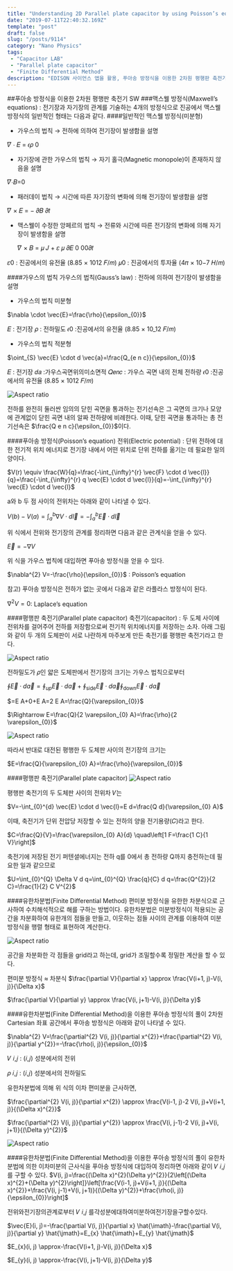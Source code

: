 ```yaml
---
title: "Understanding 2D Parallel plate capacitor by using Poisson’s equation/푸아송 방정식을 이용한 2차원 평행판 축전기의 이해"
date: "2019-07-11T22:40:32.169Z"
template: "post"
draft: false
slug: "/posts/9114"
category: "Nano Physics"
tags: 
 - "Capacitor LAB"
 - "Parallel plate capacitor"
 - "Finite Differential Method"
description: "EDISON 사이언스 앱을 활용, 푸아송 방정식을 이용한 2차원 평행판 축전기의 이해"
---
```


##푸아송 방정식을 이용한 2차원 평행판 축전기 SW
###맥스웰 방정식(Maxwell’s equations) : 전기장과 자기장의 관계를 기술하는 4개의 방정식으로 진공에서 맥스웰 방정식의 일반적인 형태는 다음과 같다.
####일반적인 맥스웰 방정식(미분형)
 
- 가우스의 법칙
→ 전하에 의하여 전기장이 발생함을 설명

 𝛻 ∙ 𝐸 = 𝜖𝜌 0

- 자기장에 관한 가우스의 법칙
→ 자기 홀극(Magnetic monopole)이 존재하지 않음을 설명

 𝛻∙𝐵=0

- 패러데이 법칙
→ 시간에 따른 자기장의 변화에 의해 전기장이 발생함을 설명

 𝛻 × 𝐸 = − 𝜕𝐵 𝜕𝑡

- 맥스웰이 수정한 앙페르의 법칙
→ 전류와 시간에 따른 전기장의 변화에 의해 자기장이 발생함을 설명
 
  𝛻 × 𝐵 = 𝜇 𝐽 + 𝜀 𝜇 𝜕𝐸 0 00𝜕𝑡
  

𝜀0 : 진공에서의 유전율 (8.85 × 1012 𝐹/𝑚) 
𝜇0 : 진공에서의 투자율 (4𝜋 × 10−7 𝐻/𝑚)

####가우스의 법칙
가우스의 법칙(Gauss’s law) : 전하에 의하여 전기장이 발생함을 설명

- 가우스의 법칙 미분형

$\nabla \cdot \vec{E}=\frac{\rho}{\epsilon_{0}}$

𝐸 : 전기장
𝜌 : 전하밀도
𝜖0 :진공에서의 유전율 (8.85 × 10_12 𝐹/𝑚)



- 가우스의 법칙 적분형

$\oint_{S} \vec{E} \cdot d \vec{a}=\frac{Q_{e n c}}{\epsilon_{0}}$

𝐸 : 전기장
𝑑𝑎 :가우스곡면위의미소면적
𝑄𝑒𝑛𝑐 : 가우스 곡면 내의 전체 전하량
𝜖0 :진공에서의 유전율 (8.85 × 1012 𝐹/𝑚)


![Aspect ratio](/media/POST/9114/0.jpg)

전하를 완전히 둘러싼 임의의 닫힌 곡면을 통과하는 전기선속은 그 곡면의 크기나 모양에 관계없이 닫힌 곡면 내의 알짜 전하량에 비례한다.
이때, 닫힌 곡면을 통과하는 총 전기선속은 $\frac{Q e n c}{\epsilon_{0}}$이다.


####푸아송 방정식(Poisson’s equation)
전위(Electric potential) : 단위 전하에 대한 전기적 위치 에너지로 전기장 내에서 어떤 위치로 단위 전하를 옮기는 데 필요한 일의 양이다.

$V(r) \equiv \frac{W}{q}=\frac{-\int_{\infty}^{r} \vec{F} \cdot d \vec{l}}{q}=\frac{-\int_{\infty}^{r} q \vec{E} \cdot d \vec{l}}{q}=-\int_{\infty}^{r} \vec{E} \cdot d \vec{l}$


a와 b 두 점 사이의 전위차는 아래와 같이 나타낼 수 있다.

$V(b)-V(a)=\int_{a}^{b} \nabla V \cdot d \vec{l}=-\int_{a}^{b} \vec{E} \cdot d \vec{l}$


위 식에서 전위와 전기장의 관계를 정리하면 다음과 같은 관계식을 얻을 수 있다.

$\vec{E}=-\nabla V$



위 식을 가우스 법칙에 대입하면 푸아송 방정식을 얻을 수 있다.



$\nabla^{2} V=-\frac{\rho}{\epsilon_{0}}$
: Poisson’s equation


참고) 푸아송 방정식은 전하가 없는 곳에서 다음과 같은 라플라스 방정식이 된다. 



$\nabla^{2} V=0$: Laplace’s equation





####평행판 축전기(Parallel plate capacitor)
축전기(capacitor) : 두 도체 사이에 전위차를 걸어주어 전하를 저장함으로써 전기적 위치에너지를 저장하는 소자. 아래 그림와 같이 두 개의 도체판이 서로 나란하게 마주보게 만든 축전기를 평행판 축전기라고 한다.

![Aspect ratio](/media/POST/9114/1.jpg)




전하밀도가 𝜌인 얇은 도체판에서 전기장의 크기는 가우스 법칙으로부터

$\oint \vec{E} \cdot d \vec{a}=\oint_{u p} \vec{E} \cdot d \vec{a}+\oint_{\text {side}} \vec{E} \cdot d \vec{a} \oint_{\text {down}} \vec{E} \cdot d \vec{a}$

$=E A+0+E A=2 E A=\frac{Q}{\varepsilon_{0}}$

$\Rightarrow E=\frac{Q}{2 \varepsilon_{0} A}=\frac{\rho}{2 \varepsilon_{0}}$

![Aspect ratio](/media/POST/9114/2.jpg)



따라서 반대로 대전된 평행한 두 도체판 사이의 전기장의 크기는

$E=\frac{Q}{\varepsilon_{0} A}=\frac{\rho}{\varepsilon_{0}}$




####평행판 축전기(Parallel plate capacitor)
![Aspect ratio](/media/POST/9114/3.jpg)


평행판 축전기의 두 도체판 사이의 전위차 𝑉는


$V=-\int_{0}^{d} \vec{E} \cdot d \vec{l}=E d=\frac{Q d}{\varepsilon_{0} A}$


 이때, 축전기가 단위 전압당 저장할 수 있는 전하의 양을 전기용량(𝐶)라고 한다. 
 
$C=\frac{Q}{V}=\frac{\varepsilon_{0} A}{d} \quad\left[1 F=\frac{1 C}{1 V}\right]$


축전기에 저장된 전기 퍼텐셜에너지는 전하 q를 0에서 총 전하량 Q까지 충전하는데 필요한 일과 같으므로

$U=\int_{0}^{Q} \Delta V d q=\int_{0}^{Q} \frac{q}{C} d q=\frac{Q^{2}}{2 C}=\frac{1}{2} C V^{2}$


####유한차분법(Finite Differential Method)
편미분 방정식을 유한한 차분식으로 근사하여 수치해석적으로 해를 구하는 방법이다.
유한차분법은 미분방정식이 적용되는 공간을 차분화하여 유한개의 점들을 만들고, 이웃하는 점들 사이의 관계를 이용하여 미분방정식을 행렬 형태로 표현하여 계산한다.

![Aspect ratio](/media/POST/9114/4.jpg)


공간을 차분화한 각 점들을 grid라고 하는데, grid가 조밀할수록 정밀한 계산을 할 수 있다.



편미분 방정식 ≈ 차분식 
$\frac{\partial V}{\partial x} \approx \frac{V(i+1, j)-V(i, j)}{\Delta x}$

$\frac{\partial V}{\partial y} \approx \frac{V(i, j+1)-V(i, j)}{\Delta y}$



####유한차분법(Finite Differential Method)을 이용한 푸아송 방정식의 풀이
2차원 Cartesian 좌표 공간에서 푸아송 방정식은 아래와 같이 나타낼 수 있다.


$\nabla^{2} V=\frac{\partial^{2} V(i, j)}{\partial x^{2}}+\frac{\partial^{2} V(i, j)}{\partial y^{2}}=-\frac{\rho(i, j)}{\epsilon_{0}}$


𝑉 𝑖,𝑗 : (𝑖,𝑗) 성분에서의 전위

𝜌 𝑖,𝑗 : (𝑖,𝑗) 성분에서의 전하밀도


   유한차분법에 의해 위 식의 이차 편미분을 근사하면,

$\frac{\partial^{2} V(i, j)}{\partial x^{2}} \approx \frac{V(i-1, j)-2 V(i, j)+V(i+1, j)}{(\Delta x)^{2}}$

$\frac{\partial^{2} V(i, j)}{\partial y^{2}} \approx \frac{V(i, j-1)-2 V(i, j)+V(i, j+1)}{(\Delta y)^{2}}$

![Aspect ratio](/media/POST/9114/5.jpg)





####유한차분법(Finite Differential Method)을 이용한 푸아송 방정식의 풀이
유한차분법에 의한 이차미분의 근사식을 푸아송 방정식에 대입하여 정리하면 아래와 같이 𝑉 𝑖,𝑗 를 구할 수 있다.
$V(i, j)=\frac{(\Delta x)^{2}(\Delta y)^{2}}{2\left[(\Delta x)^{2}+(\Delta y)^{2}\right]}\left[\frac{V(i-1, j)+V(i+1, j)}{(\Delta x)^{2}}+\frac{V(i, j-1)+V(i, j+1)}{(\Delta y)^{2}}+\frac{\rho(i, j)}{\epsilon_{0}}\right]$


전위와전기장의관계로부터 𝑉 𝑖,𝑗 를각성분에대하여미분하여전기장을구할수있다.

$\vec{E}(i, j)=-\frac{\partial V(i, j)}{\partial x} \hat{\imath}-\frac{\partial V(i, j)}{\partial y} \hat{\jmath}=E_{x} \hat{\imath}+E_{y} \hat{\jmath}$

$E_{x}(i, j) \approx-\frac{V(i+1, j)-V(i, j)}{\Delta x}$

$E_{y}(i, j) \approx-\frac{V(i, j+1)-V(i, j)}{\Delta y}$